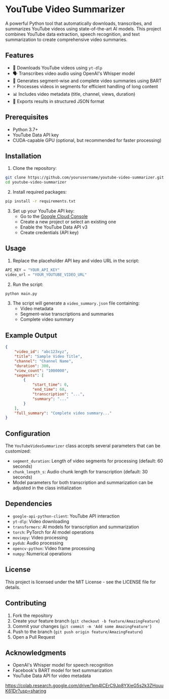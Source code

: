 # YouTube Video Summarizer

A powerful Python tool that automatically downloads, transcribes, and summarizes YouTube videos using state-of-the-art AI models. This project combines YouTube data extraction, speech recognition, and text summarization to create comprehensive video summaries.

## Features

- 🎥 Downloads YouTube videos using `yt-dlp`
- 🗣️ Transcribes video audio using OpenAI's Whisper model
- 📝 Generates segment-wise and complete video summaries using BART
- ⚡ Processes videos in segments for efficient handling of long content
- 📊 Includes video metadata (title, channel, views, duration)
- 💾 Exports results in structured JSON format

## Prerequisites

- Python 3.7+
- YouTube Data API key
- CUDA-capable GPU (optional, but recommended for faster processing)

## Installation

1. Clone the repository:
```bash
git clone https://github.com/yourusername/youtube-video-summarizer.git
cd youtube-video-summarizer
```

2. Install required packages:
```bash
pip install -r requirements.txt
```

3. Set up your YouTube API key:
   - Go to the [Google Cloud Console](https://console.cloud.google.com)
   - Create a new project or select an existing one
   - Enable the YouTube Data API v3
   - Create credentials (API key)

## Usage

1. Replace the placeholder API key and video URL in the script:

```python
API_KEY = "YOUR_API_KEY"
video_url = "YOUR_YOUTUBE_VIDEO_URL"
```

2. Run the script:

```python
python main.py
```

3. The script will generate a `video_summary.json` file containing:
   - Video metadata
   - Segment-wise transcriptions and summaries
   - Complete video summary

## Example Output

```json
{
    "video_id": "abc123xyz",
    "title": "Sample Video Title",
    "channel": "Channel Name",
    "duration": 300,
    "view_count": "1000000",
    "segments": [
        {
            "start_time": 0,
            "end_time": 60,
            "transcription": "...",
            "summary": "..."
        }
    ],
    "full_summary": "Complete video summary..."
}
```

## Configuration

The `YouTubeVideoSummarizer` class accepts several parameters that can be customized:

- `segment_duration`: Length of video segments for processing (default: 60 seconds)
- `chunk_length_s`: Audio chunk length for transcription (default: 30 seconds)
- Model parameters for both transcription and summarization can be adjusted in the class initialization

## Dependencies

- `google-api-python-client`: YouTube API interaction
- `yt-dlp`: Video downloading
- `transformers`: AI models for transcription and summarization
- `torch`: PyTorch for AI model operations
- `moviepy`: Video processing
- `pydub`: Audio processing
- `opencv-python`: Video frame processing
- `numpy`: Numerical operations

## License

This project is licensed under the MIT License - see the LICENSE file for details.

## Contributing

1. Fork the repository
2. Create your feature branch (`git checkout -b feature/AmazingFeature`)
3. Commit your changes (`git commit -m 'Add some AmazingFeature'`)
4. Push to the branch (`git push origin feature/AmazingFeature`)
5. Open a Pull Request

## Acknowledgments

- OpenAI's Whisper model for speech recognition
- Facebook's BART model for text summarization
- YouTube Data API for video metadata


https://colab.research.google.com/drive/1pn4lCErC9Jp8YXieG5s2k3ZHouuK61Dr?usp=sharing
